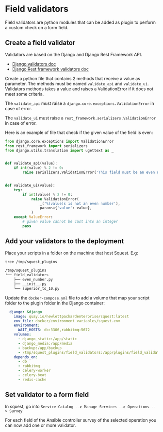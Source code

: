 # Field validators

Field validators are python modules that can be added as plugin to perform a custom check on a form field.

## Create a field validator

Validators are based on the Django and Django Rest Framework API.

- [Django validators doc](https://docs.djangoproject.com/en/3.2/ref/validators/)
- [Django Rest framework validators doc](https://www.django-rest-framework.org/api-guide/validators/#function-based)

Create a python file that contains 2 methods that receive a value as parameter.
The methods must be named `validate_api` and `validate_ui`.
Validators methods takes a value and raises a ValidationError if it does not meet some criteria.

The `validate_api` must raise a `django.core.exceptions.ValidationError` in case of error.

The `validate_ui` must raise a `rest_framework.serializers.ValidationError` in case of error.

Here is an example of file that check if the given value of the field is even:
```python
from django.core.exceptions import ValidationError
from rest_framework import serializers
from django.utils.translation import ugettext as _


def validate_api(value):
    if int(value) % 2 != 0:
        raise serializers.ValidationError('This field must be an even number.')


def validate_ui(value):
    try:
        if int(value) % 2 != 0:
            raise ValidationError(
                _('%(value)s is not an even number'),
                params={'value': value},
            )
    except ValueError:
        # given value cannot be cast into an integer
        pass
```

## Add your validators to the deployment

Place your scripts in a folder on the machine that host Squest. E.g:
```bash
tree /tmp/squest_plugins 

/tmp/squest_plugins
└── field_validators
    ├── even_number.py
    ├── __init__.py
    └── superior_to_10.py
```

Update the `docker-compose.yml` file to add a volume that map your script folder to the plugin folder in the Django container:
```yaml
  django: &django
    image: quay.io/hewlettpackardenterprise/squest:latest
    env_file: docker/environment_variables/squest.env
    environment:
      WAIT_HOSTS: db:3306,rabbitmq:5672
    volumes:
      - django_static:/app/static
      - django_media:/app/media
      - backup:/app/backup
      - /tmp/squest_plugins/field_validators:/app/plugins/field_validators  # update this line
    depends_on:
      - db
      - rabbitmq
      - celery-worker
      - celery-beat
      - redis-cache
```

## Set validator to a form field

In squest, go into `Service Catalog --> Manage Services --> Operations --> Survey`

For each field of the Ansible controller survey of the selected operation you can now add one or more validator.
